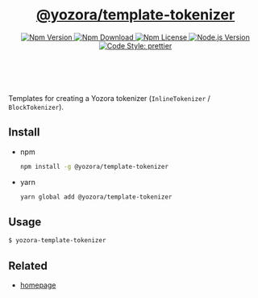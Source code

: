 <header>
  <h1 align="center">
    <a href="https://github.com/yozorajs/yozora/tree/release-2.x.x/scaffolds/template-tokenizer#readme">@yozora/template-tokenizer</a>
  </h1>
  <div align="center">
    <a href="https://www.npmjs.com/package/@yozora/template-tokenizer">
      <img
        alt="Npm Version"
        src="https://img.shields.io/npm/v/@yozora/template-tokenizer.svg"
      />
    </a>
    <a href="https://www.npmjs.com/package/@yozora/template-tokenizer">
      <img
        alt="Npm Download"
        src="https://img.shields.io/npm/dm/@yozora/template-tokenizer.svg"
      />
    </a>
    <a href="https://www.npmjs.com/package/@yozora/template-tokenizer">
      <img
        alt="Npm License"
        src="https://img.shields.io/npm/l/@yozora/template-tokenizer.svg"
      />
    </a>
    <a href="https://github.com/nodejs/node">
      <img
        alt="Node.js Version"
        src="https://img.shields.io/node/v/@yozora/template-tokenizer"
      />
    </a>
    <a href="https://github.com/prettier/prettier">
      <img
        alt="Code Style: prettier"
        src="https://img.shields.io/badge/code_style-prettier-ff69b4.svg?style=flat-square"
      />
    </a>
  </div>
</header>
<br/>


Templates for creating a Yozora tokenizer (`InlineTokenizer` / `BlockTokenizer`).


## Install

* npm

  ```bash
  npm install -g @yozora/template-tokenizer
  ```

* yarn

  ```bash
  yarn global add @yozora/template-tokenizer
  ```


## Usage

```bash
$ yozora-template-tokenizer
```


## Related

* [homepage][]


[homepage]: https://github.com/yozorajs/yozora/tree/release-2.x.x/scaffolds/template-tokenizer#readme
